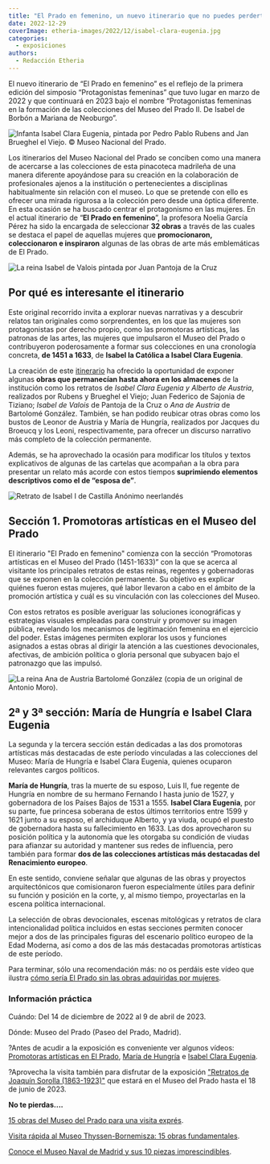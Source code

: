 ```yaml
---
title: "El Prado en femenino, un nuevo itinerario que no puedes perderte"
date: 2022-12-29
coverImage: etheria-images/2022/12/isabel-clara-eugenia.jpg
categories: 
  - exposiciones
authors: 
  - Redacción Etheria
---
```


El nuevo itinerario de “El Prado en femenino” es el reflejo de la primera edición del 
simposio “Protagonistas femeninas” que tuvo lugar en marzo de 2022 y que continuará en 
2023 bajo el nombre “Protagonistas femeninas en la formación de las colecciones del 
Museo del Prado II. De Isabel de Borbón a Mariana de Neoburgo”. 

![Infanta Isabel Clara Eugenia, pintada por Pedro Pablo Rubens and Jan Brueghel el Viejo. © Museo Nacional del Prado.](etheria-images/2022/12/isabel-clara-eugenia.jpg "Infanta Isabel Clara Eugenia, pintada por Pedro Pablo Rubens y Jan Brueghel el Viejo. © Museo Nacional del Prado.")

Los itinerarios del Museo Nacional del Prado se conciben como una manera de acercarse a 
las colecciones de esta pinacoteca madrileña de una manera diferente apoyándose para su 
creación en la colaboración de profesionales ajenos a la institución o pertenecientes a 
disciplinas habitualmente sin relación con el museo. Lo que se pretende con ello es 
ofrecer una mirada rigurosa a la colección pero desde una óptica diferente. En esta 
ocasión se ha buscado centrar el protagonismo en las mujeres. En el actual itinerario de 
“**El Prado en femenino**”, la profesora Noelia García Pérez ha sido la encargada de 
seleccionar **32 obras** a través de las cuales se destaca el papel de aquellas mujeres 
que **promocionaron, coleccionaron e inspiraron** algunas de las obras de arte más 
emblemáticas de El Prado. 

![La reina Isabel de Valois pintada por Juan Pantoja de la Cruz](etheria-images/2022/12/isabel-valois-708x1024.jpg "La reina Isabel de Valois pintada por Juan Pantoja de la Cruz (según modelo de Sofonisba Anguissola). © Museo del Prado")

## Por qué es interesante el itinerario

Este original recorrido invita a explorar nuevas narrativas y a descubrir relatos tan 
originales como sorprendentes, en los que las mujeres son protagonistas por derecho 
propio, como las promotoras artísticas, las patronas de las artes, las mujeres que 
impulsaron el Museo del Prado o contribuyeron poderosamente a formar sus colecciones en 
una cronología concreta, **de 1451 a 1633**, de **Isabel la Católica a Isabel Clara 
Eugenia**. 

La creación de este [itinerario](https://www.museodelprado.es/recurso/el-prado-en-femenino/26c78d35-4d81-4ba0-bff4-ce5d30ad81fc) 
ha ofrecido la oportunidad de exponer algunas **obras que permanecían hasta ahora en los 
almacenes** de la institución como los retratos de _Isabel Clara Eugenia y Alberto de 
Austria_, realizados por Rubens y Brueghel el Viejo; Juan Federico de Sajonia de 
Tiziano; _Isabel de Valois_ de Pantoja de la Cruz o _Ana de Austria_ de Bartolomé 
González. También, se han podido reubicar otras obras como los bustos de Leonor de 
Austria y María de Hungría, realizados por Jacques du Broeucq y los Leoni, 
respectivamente, para ofrecer un discurso narrativo más completo de la colección 
permanente. 

Además, se ha aprovechado la ocasión para modificar los títulos y textos explicativos de 
algunas de las cartelas que acompañan a la obra para presentar un relato más acorde con 
estos tiempos **suprimiendo elementos descriptivos como el de “esposa de”**. 

![Retrato de Isabel I de Castilla Anónimo neerlandés](etheria-images/2022/12/isabel-i-castilla.jpg "Isabel I de Castilla. Autor: anónimo neerlandés. © Museo Nacional del Prado.")

## Sección 1. Promotoras artísticas en el Museo del Prado

El itinerario "El Prado en femenino" comienza con la sección “Promotoras artísticas en 
el Museo del Prado (1451-1633)” con la que se acerca al visitante los principales 
retratos de estas reinas, regentes y gobernadoras que se exponen en la colección 
permanente. Su objetivo es explicar quiénes fueron estas mujeres, qué labor llevaron a 
cabo en el ámbito de la promoción artística y cuál es su vinculación con las colecciones 
del Museo. 

Con estos retratos es posible averiguar las soluciones iconográficas y estrategias 
visuales empleadas para construir y promover su imagen pública, revelando los mecanismos 
de legitimación femenina en el ejercicio del poder. Estas imágenes permiten explorar los 
usos y funciones asignados a estas obras al dirigir la atención a las cuestiones 
devocionales, afectivas, de ambición política o gloria personal que subyacen bajo el 
patronazgo que las impulsó. 

![La reina Ana de Austria Bartolomé González (copia de un original de Antonio Moro).](etheria-images/2022/12/ana-de-austria.jpg "La reina Ana de Austria Bartolomé González (copia de un original de Antonio Moro). © Museo Nacional del Prado.")

## 2ª y 3ª sección: María de Hungría e Isabel Clara Eugenia

La segunda y la tercera sección están dedicadas a las dos promotoras artísticas más 
destacadas de este período vinculadas a las colecciones del Museo: María de Hungría e 
Isabel Clara Eugenia, quienes ocuparon relevantes cargos políticos. 

**María de Hungría**, tras la muerte de su esposo, Luis II, fue regente de Hungría en 
nombre de su hermano Fernando I hasta junio de 1527, y gobernadora de los Países Bajos 
de 1531 a 1555. **Isabel Clara Eugenia**, por su parte, fue princesa soberana de estos 
últimos territorios entre 1599 y 1621 junto a su esposo, el archiduque Alberto, y ya 
viuda, ocupó el puesto de gobernadora hasta su fallecimiento en 1633. Las dos 
aprovecharon su posición política y la autonomía que les otorgaba su condición de viudas 
para afianzar su autoridad y mantener sus redes de influencia, pero también para formar 
**dos de las colecciones artísticas más destacadas del Renacimiento europeo**. 

En este sentido, conviene señalar que algunas de las obras y proyectos arquitectónicos 
que comisionaron fueron especialmente útiles para definir su función y posición en la 
corte, y, al mismo tiempo, proyectarlas en la escena política internacional. 

La selección de obras devocionales, escenas mitológicas y retratos de clara 
intencionalidad política incluidos en estas secciones permiten conocer mejor a dos de 
las principales figuras del escenario político europeo de la Edad Moderna, así como a 
dos de las más destacadas promotoras artísticas de este período. 

Para terminar, sólo una recomendación más: no os perdáis este vídeo que ilustra [cómo 
sería El Prado sin las obras adquiridas por 
mujeres](https://www.youtube.com/watch?v=luQZIU-S2c0). 

### Información práctica

Cuándo: Del 14 de diciembre de 2022 al 9 de abril de 2023. 

Dónde: Museo del Prado (Paseo del Prado, Madrid). 

?Antes de acudir a la exposición es conveniente ver algunos vídeos: [Promotoras 
artísticas en El Prado](https://youtu.be/r06qPaVe6XI), [María de 
Hungría](https://youtu.be/XxwTNBBj9OY) e [Isabel Clara 
Eugenia](https://youtu.be/zgBQPAf1LoE). 

?Aprovecha la visita también para disfrutar de la exposición ["Retratos de Joaquín 
Sorolla 
(1863-1923)"](https://www.museodelprado.es/actualidad/exposicion/retratos-de-joaquin-sorolla-1863-1923-en-el-museo/2f9c9749-54a2-b25b-4afb-932e76fdb8cf) 
que estará en el Museo del Prado hasta el 18 de junio de 2023. 

**No te pierdas....** 

[15 obras del Museo del Prado para una visita 
exprés](https://etheriamagazine.com/2019/09/24/15-obras-imprescindibles-en-el-prado/). 

[Visita rápida al Museo Thyssen-Bornemisza: 15 obras 
fundamentales](https://etheriamagazine.com/2022/10/14/visita-rapida-museo-thyssen/). 

[Conoce el Museo Naval de Madrid y sus 10 piezas 
imprescindibles](https://etheriamagazine.com/2021/04/30/que-ver-en-museo-naval-de-madrid/).
